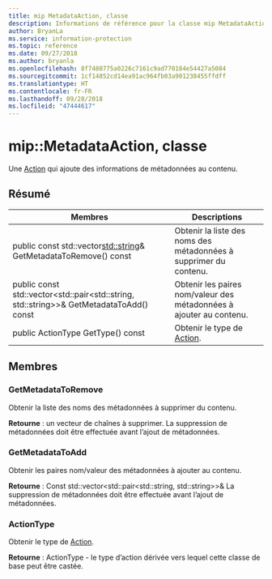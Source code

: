 ```yaml
---
title: mip MetadataAction, classe
description: Informations de référence pour la classe mip MetadataAction
author: BryanLa
ms.service: information-protection
ms.topic: reference
ms.date: 09/27/2018
ms.author: bryanla
ms.openlocfilehash: 8f7480775a0226c7161c9ad770184e54427a5084
ms.sourcegitcommit: 1cf14852cd14ea91ac964fb03a901238455ffdff
ms.translationtype: HT
ms.contentlocale: fr-FR
ms.lasthandoff: 09/28/2018
ms.locfileid: "47444617"
---
```

# <a name="class-mipmetadataaction"></a>mip::MetadataAction, classe 
Une [Action](class_mip_action.md) qui ajoute des informations de métadonnées au contenu.
  
## <a name="summary"></a>Résumé
 Membres                        | Descriptions                                
--------------------------------|---------------------------------------------
public const std::vector<std::string>& GetMetadataToRemove() const  |  Obtenir la liste des noms des métadonnées à supprimer du contenu.
public const std::vector<std::pair<std::string, std::string>>& GetMetadataToAdd() const  |  Obtenir les paires nom/valeur des métadonnées à ajouter au contenu.
 public ActionType GetType() const  |  Obtenir le type de [Action](class_mip_action.md).
  
## <a name="members"></a>Membres
  
### <a name="getmetadatatoremove"></a>GetMetadataToRemove
Obtenir la liste des noms des métadonnées à supprimer du contenu.

  
**Retourne** : un vecteur de chaînes à supprimer. La suppression de métadonnées doit être effectuée avant l’ajout de métadonnées.
  
### <a name="getmetadatatoadd"></a>GetMetadataToAdd
Obtenir les paires nom/valeur des métadonnées à ajouter au contenu.

  
**Retourne** : Const std::vector<std::pair<std::string, std::string>>& La suppression de métadonnées doit être effectuée avant l’ajout de métadonnées.
  
### <a name="actiontype"></a>ActionType
Obtenir le type de [Action](class_mip_action.md).

  
**Retourne** : ActionType - le type d’action dérivée vers lequel cette classe de base peut être castée.